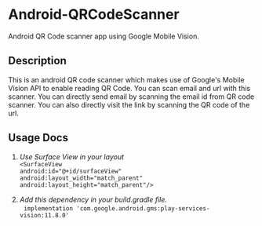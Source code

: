 # Android-QRCodeScanner
Android QR Code scanner app using Google Mobile Vision.

## Description
This is an android QR code scanner which makes use of Google's Mobile Vision API to enable reading QR Code.
You can scan email and url with this scanner.
You can directly send email by scanning the email id from QR code scanner.
You can also directly visit the link by scanning the QR code of the url.

## Usage Docs
1. *Use Surface View in your layout* <br/>
      ` <SurfaceView ` <br/>
       ` android:id="@+id/surfaceView" ` <br/>
        `android:layout_width="match_parent" ` <br/>
        `android:layout_height="match_parent"/> ` <br/>
        
 2. *Add this dependency in your build.gradle file.* <br/>
      &nbsp;  ` implementation 'com.google.android.gms:play-services-vision:11.8.0' `
